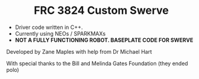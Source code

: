 <h1 align="center">FRC 3824 Custom Swerve</h1>

* Driver code written in C++.
* Currently using NEOs / SPARKMAXs
* **NOT A FULLY FUNCTIONING ROBOT. BASEPLATE CODE FOR SWERVE**

Developed by Zane Maples with help from Dr Michael Hart

With special thanks to the Bill and Melinda Gates Foundation (they ended polo)